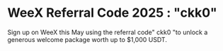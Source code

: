 # WeeX Referral Code 2025 : "ckk0"
Sign up on WeeX this May using the referral code" ckk0 "to unlock a generous welcome package worth up to $1,000 USDT.
